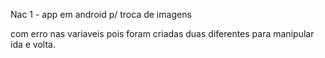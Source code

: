 Nac 1 - app em android p/ troca de imagens

com erro nas variaveis pois foram criadas duas diferentes para manipular ida e volta.
